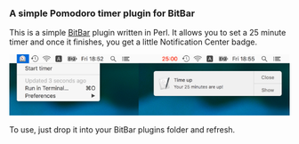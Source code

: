 ### A simple Pomodoro timer plugin for BitBar
This is a simple [BitBar](https://github.com/matryer/bitbar) plugin written in Perl. It allows you to set a 25 minute timer and once it finishes, you get a little Notification Center badge.

<img src="img/pomodoro-bitbar.png" srcset="img/pomodoro-bitbar@2x.png 2x"/>

To use, just drop it into your BitBar plugins folder and refresh.
